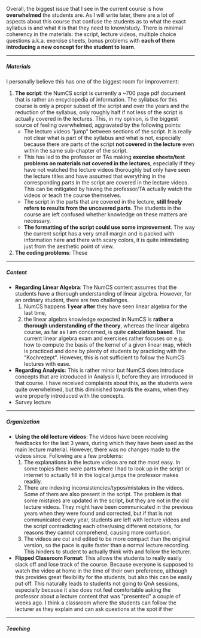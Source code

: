

Overall, the biggest issue that I see in the current course is how **overwhelmed** the students are. As I will write later, there are a lot of aspects about this course that confuse the students as to what the exact syllabus is and what it is that they need to know/study. There is minimal coherency in the materials: the script, lecture videos, multiple choice questions a.k.a. exercise sheets, bonus problems with **each of them introducing a new concept for the student to learn**.  

---
##### Materials
I personally believe this has one of the biggest room for improvement:
1. **The script**: the NumCS script is currently a ~700 page pdf document that is rather an encyclopedia of information. The syllabus for this course is only a proper subset of the script and over the years and the reduction of the syllabus, only roughly half if not less of the script is actually covered in the lectures. This, in my opinion, is the biggest source of feeling overwhelmed, aggravated by the following points:
	- The lecture videos "jump" between sections of the script. It is really not clear what is part of the syllabus and what is not, especially because there are parts of the script **not covered in the lecture** even within the same sub-chapter of the script. 
	- This has led to the professor or TAs making **exercise sheets/test problems on materials not covered in the lectures**, especially if they have not watched the lecture videos thoroughly but only have seen the lecture titles and have assumed that everything in the corresponding parts in the script are covered in the lecture videos. This can be mitigated by having the professor/TA actually watch the videos or teach the course themselves.
	- The script in the parts that are covered in the lecture, **still freely refers to results from the uncovered parts**. The students in the course are left confused whether knowledge on these matters are necessary.
	- **The formatting of the script could use some improvement**. The way the current script has a very small margin and is packed with information here and there with scary colors, it is quite intimidating just from the aesthetic point of view.
2. **The coding problems**: These  


---
##### Content
- **Regarding Linear Algebra**: The NumCS content assumes that the students have a thorough understanding of linear algebra. However, for an ordinary student, there are two challenges.
	1. NumCS happens **1 year after** they have seen linear algebra for the last time,
	2. the linear algebra knowledge expected in NumCS is **rather a thorough understanding of the theory**, whereas the linear algebra course, as far as I am concerned, is quite **calculation based**. The current linear algebra exam and exercises rather focuses on e.g. how to compute the basis of the kernel of a given linear map, which is practiced and done by plenty of students by practicing with the "Kochrezept". However, this is not sufficient to follow the NumCS lectures with ease.
- **Regarding Analysis**: This is rather minor but NumCS does introduce concepts that are introduced in Analysis II, before they are introduced in that course. I have received complaints about this, as the students were quite overwhelmed, but this diminished towards the exams, when they were properly introduced with the concepts.
- Survey lecture
---
##### Organization
- **Using the old lecture videos**: The videos have been receiving feedbacks for the last 3 years, during which they have been used as the main lecture material. However, there was no changes made to the videos since. Following are a few problems:
	1. The explanations in the lecture videos are not the most easy. In some topics there were parts where I had to look up in the script or internet to actually fill in the logical jumps the professor makes readily.
	2. There are indexing inconsistencies/typos/mistakes in the videos. Some of them are also present in the script. The problem is that some mistakes are updated in the script, but they are not in the old lecture videos. They might have been communicated in the previous years when they were found and corrected, but if that is not communicated every year, students are left with lecture videos and the script contradicting each other/using different notations, for reasons they cannot comprehend, causing more confusion.
	3. The videos are cut and edited to be more compact than the original version, so the pace is quite faster than a normal lecture recording. This hinders to student to actually think with and follow the lecturer.
- **Flipped Classroom Format**: This allows the students to really easily slack off and lose track of the course. Because everyone is supposed to watch the video at home in the time of their own preference, although this provides great flexibility for the students, but also this can be easily put off. This naturally leads to students not going to QnA sessions, especially because it also does not feel comfortable asking the professor about a lecture content that was "presented" a couple of weeks ago. I think a classroom where the students can follow the lecturer as they explain and can ask questions at the spot if ther
---
##### Teaching
